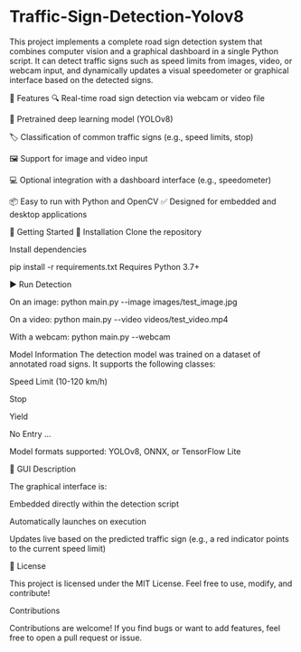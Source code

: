 # Traffic-Sign-Detection-Yolov8

This project implements a complete road sign detection system that combines computer vision and a graphical dashboard in a single Python script. It can detect traffic signs such as speed limits from images, video, or webcam input, and dynamically updates a visual speedometer or graphical interface based on the detected signs.

🧠 Features
🔍 Real-time road sign detection via webcam or video file

🧠 Pretrained deep learning model (YOLOv8)

🏷️ Classification of common traffic signs (e.g., speed limits, stop)

🖼️ Support for image and video input

💻 Optional integration with a dashboard interface (e.g., speedometer)

📦 Easy to run with Python and OpenCV
✅ Designed for embedded and desktop applications


🚀 Getting Started
🔧 Installation
Clone the repository

Install dependencies

pip install -r requirements.txt
Requires Python 3.7+

▶️ Run Detection


On an image:
python main.py --image images/test_image.jpg


On a video:
python main.py --video videos/test_video.mp4


With a webcam:
python main.py --webcam


 Model Information
The detection model was trained on a dataset of annotated road signs. It supports the following classes:

Speed Limit (10-120 km/h)

Stop

Yield

No Entry
...

Model formats supported: YOLOv8, ONNX, or TensorFlow Lite


📸 GUI Description


The graphical interface is:

Embedded directly within the detection script

Automatically launches on execution

Updates live based on the predicted traffic sign (e.g., a red indicator points to the current speed limit)

📄 License


This project is licensed under the MIT License.
Feel free to use, modify, and contribute!

Contributions


Contributions are welcome! If you find bugs or want to add features, feel free to open a pull request or issue.

